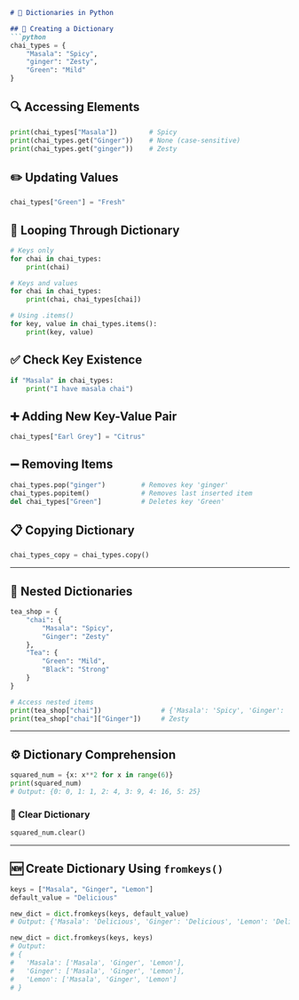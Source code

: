````markdown
# 📘 Dictionaries in Python

## 🧱 Creating a Dictionary
```python
chai_types = {
    "Masala": "Spicy",
    "ginger": "Zesty",
    "Green": "Mild"
}
````

## 🔍 Accessing Elements

```python
print(chai_types["Masala"])        # Spicy
print(chai_types.get("Ginger"))    # None (case-sensitive)
print(chai_types.get("ginger"))    # Zesty
```

## ✏️ Updating Values

```python
chai_types["Green"] = "Fresh"
```

## 🔁 Looping Through Dictionary

```python
# Keys only
for chai in chai_types:
    print(chai)

# Keys and values
for chai in chai_types:
    print(chai, chai_types[chai])

# Using .items()
for key, value in chai_types.items():
    print(key, value)
```

## ✅ Check Key Existence

```python
if "Masala" in chai_types:
    print("I have masala chai")
```

## ➕ Adding New Key-Value Pair

```python
chai_types["Earl Grey"] = "Citrus"
```

## ➖ Removing Items

```python
chai_types.pop("ginger")         # Removes key 'ginger'
chai_types.popitem()             # Removes last inserted item
del chai_types["Green"]          # Deletes key 'Green'
```

## 📋 Copying Dictionary

```python
chai_types_copy = chai_types.copy()
```

---

## 🧭 Nested Dictionaries

```python
tea_shop = {
    "chai": {
        "Masala": "Spicy",
        "Ginger": "Zesty"
    },
    "Tea": {
        "Green": "Mild",
        "Black": "Strong"
    }
}

# Access nested items
print(tea_shop["chai"])               # {'Masala': 'Spicy', 'Ginger': 'Zesty'}
print(tea_shop["chai"]["Ginger"])     # Zesty
```

---

## ⚙️ Dictionary Comprehension

```python
squared_num = {x: x**2 for x in range(6)}
print(squared_num)
# Output: {0: 0, 1: 1, 2: 4, 3: 9, 4: 16, 5: 25}
```

### 🧹 Clear Dictionary

```python
squared_num.clear()
```

---

## 🆕 Create Dictionary Using `fromkeys()`

```python
keys = ["Masala", "Ginger", "Lemon"]
default_value = "Delicious"

new_dict = dict.fromkeys(keys, default_value)
# Output: {'Masala': 'Delicious', 'Ginger': 'Delicious', 'Lemon': 'Delicious'}

new_dict = dict.fromkeys(keys, keys)
# Output:
# {
#   'Masala': ['Masala', 'Ginger', 'Lemon'],
#   'Ginger': ['Masala', 'Ginger', 'Lemon'],
#   'Lemon': ['Masala', 'Ginger', 'Lemon']
# }
```